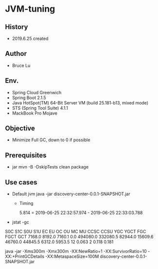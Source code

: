 # JVM-tuning

## History

- 2019.6.25 created

## Author

- Bruce Lu

## Env.

- Spring Cloud Greenwich
- Spring Boot 2.1.5
- Java HotSpot(TM) 64-Bit Server VM (build 25.181-b13, mixed mode)
- STS (Spring Tool Suite) 4.1.1
- MackBook Pro Mojave

## Objective

- Minimize Full GC, down to 0 if possible

## Prerequisites

- jar
mvn -B -DskipTests clean package


## Use cases

- Default jvm
java -jar discovery-center-0.0.1-SNAPSHOT.jar

	- Timing
		
		5.814 = 2019-06-25 22:32:57.974 - 2019-06-25 22:33:03.788

- jstat -gc 

 S0C    S1C    S0U    S1U      EC       EU        OC         OU       MC     MU    CCSC   CCSU   YGC     YGCT    FGC    FGCT     GCT
7168.0 8192.0 7160.1  0.0   494080.0 332080.5  82944.0    15609.6   46760.0 44845.5 6312.0 5953.5     12    0.063   2      0.118    0.181




java -jar -Xms300m -Xmx300m -XX:NewRatio=1  -XX:SurvivorRatio=10 -XX:+PrintGCDetails  -XX:MetaspaceSize=100M discovery-center-0.0.1-SNAPSHOT.jar




